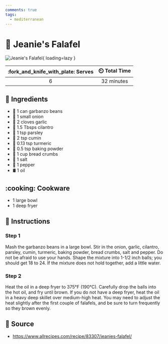 ```yaml
---
comments: true
tags:
  - mediterranean
---
```

# :falafel: Jeanie's Falafel

![Jeanie's Falafel](../assets/images/jeanie's-falafel.jpg){ loading=lazy }

| :fork_and_knife_with_plate: Serves | :timer_clock: Total Time |
|:----------------------------------:|:-----------------------: |
| 6 | 32 minutes |

## :salt: Ingredients

- :falafel: 1 can garbanzo beans
- :onion: 1 small onion
- :garlic: 2 cloves garlic
- :herb: 1.5 Tbsps cilantro
- :herb: 1 tsp parsley
- :herb: 2 tsp cumin
- :herb: 0.13 tsp turmeric
- :dash: 0.5 tsp baking powder
- :bread: 1 cup bread crumbs
- :salt: 1 salt
- :salt: 1 pepper
- :oil_drum: 1 oil

## :cooking: Cookware

- 1 large bowl
- 1 deep fryer

## :pencil: Instructions

### Step 1

Mash the garbanzo beans in a large bowl. Stir in the onion, garlic, cilantro, parsley, cumin, turmeric, baking powder,
bread crumbs, salt and pepper. Do not be afraid to use your hands. Shape the mixture into 1-1/2 inch balls; you
should get 18 to 24. If the mixture does not hold together, add a little water.

### Step 2

Heat the oil in a deep fryer to 375°F (190°C). Carefully drop the balls into the hot oil, and fry until brown. If you
do not have a deep fryer, heat the oil in a heavy deep skillet over medium-high heat. You may need to adjust the heat
slightly after the first couple of falafels, and be sure to turn frequently so they brown evenly.

## :link: Source

- <https://www.allrecipes.com/recipe/83307/jeanies-falafel/>
